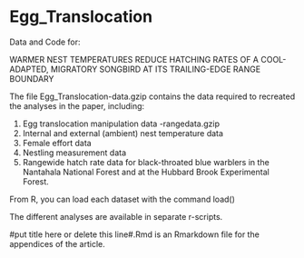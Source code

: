 # Egg_Translocation
Data and Code for:

WARMER NEST TEMPERATURES REDUCE HATCHING RATES OF A COOL-ADAPTED, MIGRATORY SONGBIRD AT ITS TRAILING-EDGE RANGE BOUNDARY  

The file Egg_Translocation-data.gzip contains the data required to recreated the analyses in the paper, including:

1. Egg translocation manipulation data
-rangedata.gzip
3. Internal and external (ambient) nest temperature data
4. Female effort data
5. Nestling measurement data
6. Rangewide hatch rate data for black-throated blue warblers in the Nantahala National Forest and at the Hubbard Brook Experimental Forest.

From R, you can load each dataset with the command load()

The different analyses are available in separate r-scripts.

#put title here or delete this line#.Rmd is an Rmarkdown file for the appendices of the article.
